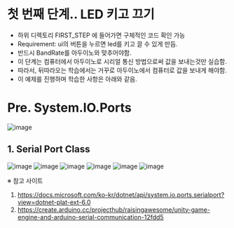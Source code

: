 # 첫 번째 단계.. LED 키고 끄기 
- 하위 디렉토리 FIRST_STEP 에 들어가면 구체적인 코드 확인 가능 
- Requirement: ui의 버튼을 누르면 led를 키고 끌 수 있게 만듬.
- 반드시 BandRate를 아두이노와 맞추어야함.
- 이 단계는 컴퓨터에서 아두이노로 시리얼 통신 방법으로써 값을 보내는것만 실습함.
- 따라서, 뒤따라오는 학습에서는 거꾸로 아두이노에서 컴퓨터로 값을 보내게 해야함. 
- 이 예제를 진행하며 학습한 사항은 아래와 같음.

# Pre. System.IO.Ports
![image](https://user-images.githubusercontent.com/68228162/161706421-7178c8f5-3bb4-4e77-aff7-7353cdb8a132.png)

## 1. Serial Port Class 
![image](https://user-images.githubusercontent.com/68228162/161706641-c995084b-7ffb-4ca5-8302-e7a5e2f280dc.png)
![image](https://user-images.githubusercontent.com/68228162/161706686-cd60d74d-c12c-4e5e-848b-bc9164572a93.png)
![image](https://user-images.githubusercontent.com/68228162/161706704-6e71c4de-341d-4f4d-ab6f-d2c0240be1c4.png)
![image](https://user-images.githubusercontent.com/68228162/161706739-86afc160-89f1-43b7-87f1-7b66101feceb.png)
![image](https://user-images.githubusercontent.com/68228162/161706755-5debcc0a-dc33-4f86-9c9e-ef0679217718.png)
![image](https://user-images.githubusercontent.com/68228162/161706769-83c59e3f-a2ee-45dc-a51e-caac11a053e3.png)



※ 참고 사이트 
1. https://docs.microsoft.com/ko-kr/dotnet/api/system.io.ports.serialport?view=dotnet-plat-ext-6.0
2. https://create.arduino.cc/projecthub/raisingawesome/unity-game-engine-and-arduino-serial-communication-12fdd5
